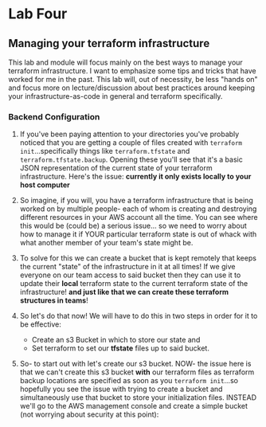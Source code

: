 # Lab Four

## Managing your terraform infrastructure

This lab and module will focus mainly on the best ways to manage your terraform infrastructure. I want to emphasize some tips and tricks that have worked for me in the past. This lab will, out of necessity, be less "hands on" and focus more on lecture/discussion about best practices around keeping your infrastructure-as-code in general and terraform specifically.

### Backend Configuration

1. If you've been paying attention to your directories you've probably noticed that you are getting a couple of files created with `terraform init`...specifically things like `terraform.tfstate` and `terraform.tfstate.backup`. Opening these you'll see that it's a basic JSON representation of the current state of your terraform infrastructure. Here's the issue: __currently it only exists locally to your host computer__

2. So imagine, if you will, you have a terraform infrastructure that is being worked on by multiple people- each of whom is creating and destroying different resources in your AWS account all the time. You can see where this would be (could be) a serious issue... so we need to worry about how to manage it if YOUR particular terraform state is out of whack with what another member of your team's state might be.

3. To solve for this we can create a bucket that is kept remotely that keeps the current "state" of the infrastructure in it at all times! If we give everyone on our team access to said bucket then they can use it to update their __local__ terraform state to the current terraform state of the infrastructure! __and just like that we can create these terraform structures in teams__!

4. So let's do that now! We will have to do this in two steps in order for it to be effective:
    * Create an s3 Bucket in which to store our state and 
    * Set terraform to set our **tfstate** files up to said bucket.

5. So- to start out with let's create our s3 bucket. NOW- the issue here is that we can't create this s3 bucket **with** our terraform files as terraform backup locations are specified as soon as you `terraform init`...so hopefully you see the issue with trying to create a bucket and simultaneously use that bucket to store your initialization files. INSTEAD we'll go to the AWS management console and create a simple bucket (not worrying about security at this point):



